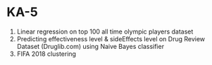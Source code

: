 # KA-5
1. Linear regression on top 100 all time olympic players dataset
2. Predicting effectiveness level & sideEffects level on Drug Review Dataset (Druglib.com) using Naive Bayes classifier
3. FIFA 2018 clustering
